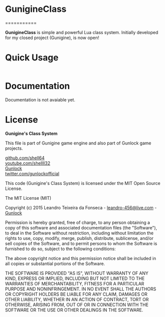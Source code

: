 # GunigineClass
===========

__GunigineClass__ is simple and powerful Lua class system. Initially developed for my closed project (Gunigine), is now open!

Quick Usage
===========
```lua

```

Documentation
===========
Documentation is not avaiable yet.

License
===========
__Gunigine's Class System__

This file is part of Gunigine game engine and also part of Gunlock game projects.
	
[github.com/shell64][GitHub]<br />
[youtube.com/shellll32][YouTube]<br />
[Gunlock][Gunlock]<br />
[twitter.com/gunlockofficial][Twitter]<br />

This code (Gunigine's Class System) is licensed under the MIT Open Source License.

The MIT License (MIT)

Copyright (c) 2015 Leandro Teixeira da Fonseca - leandro-456@live.com - [Gunlock][Gunlock]

Permission is hereby granted, free of charge, to any person obtaining a copy
of this software and associated documentation files (the "Software"), to deal
in the Software without restriction, including without limitation the rights
to use, copy, modify, merge, publish, distribute, sublicense, and/or sell
copies of the Software, and to permit persons to whom the Software is
furnished to do so, subject to the following conditions:

The above copyright notice and this permission notice shall be included in
all copies or substantial portions of the Software.

THE SOFTWARE IS PROVIDED "AS IS", WITHOUT WARRANTY OF ANY KIND, EXPRESS OR
IMPLIED, INCLUDING BUT NOT LIMITED TO THE WARRANTIES OF MERCHANTABILITY,
FITNESS FOR A PARTICULAR PURPOSE AND NONINFRINGEMENT. IN NO EVENT SHALL THE
AUTHORS OR COPYRIGHT HOLDERS BE LIABLE FOR ANY CLAIM, DAMAGES OR OTHER
LIABILITY, WHETHER IN AN ACTION OF CONTRACT, TORT OR OTHERWISE, ARISING FROM,
OUT OF OR IN CONNECTION WITH THE SOFTWARE OR THE USE OR OTHER DEALINGS IN
THE SOFTWARE.

[GitHub]: https://github.com/shell64
[YouTube]: http://youtube.com/shellll32
[Gunlock]: http://playgunlock.com
[Twitter]: http://twitter.com/gunlockofficial
